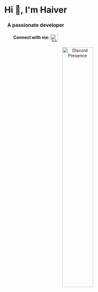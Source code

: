 <h1 align="center">Hi 👋, I'm Haiver</h1>
<h3 align="center">A passionate developer</h3>

<h4 align="center">Connect with me: <a href="https://discord.com/users/897660552892002304" target="blank"><img align="center"
        src="https://assets-global.website-files.com/6257adef93867e50d84d30e2/636e0a6ca814282eca7172c6_icon_clyde_white_RGB.svg"
        alt="897660552892002304" height="25" width="25" />
    </a>
</h4>


<div align="center">
    <a href="https://discord.com/users/897660552892002304">
        <img src="https://lanyard.cnrad.dev/api/897660552892002304?idleMessage=:yourmessage" alt="Discord Presence" style="float: right; width: 45%;" />
    </a>
</div>

